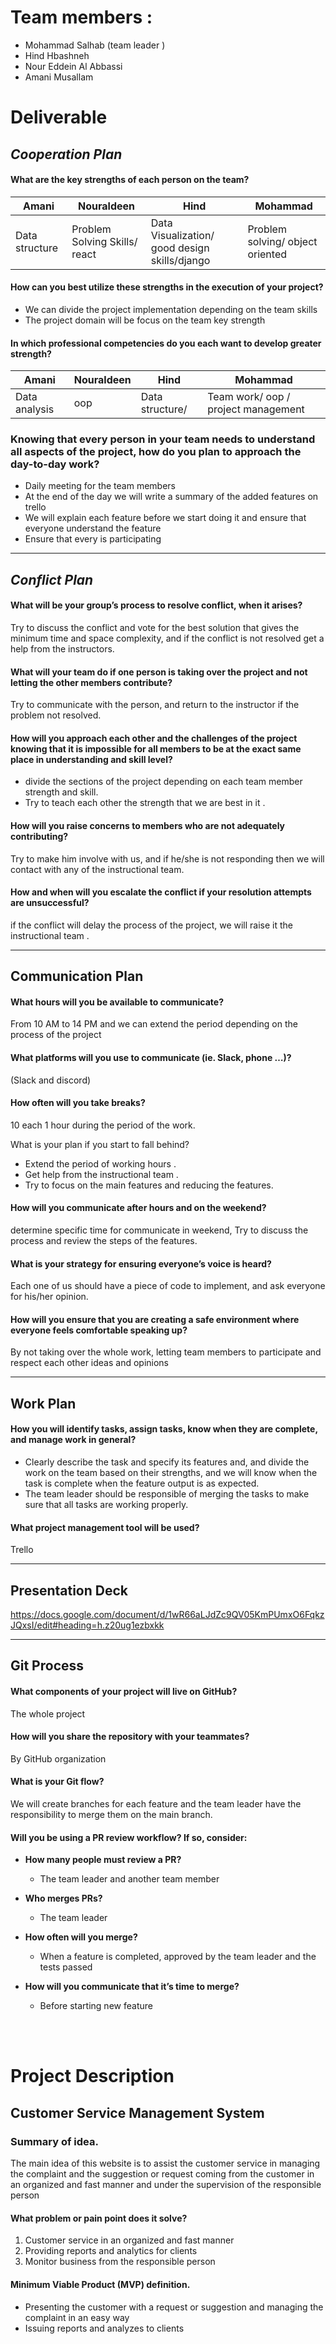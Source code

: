 # Team members :
- Mohammad Salhab (team leader )
- Hind Hbashneh
- Nour Eddein Al Abbassi
- Amani Musallam




# Deliverable

## *Cooperation Plan*

#### **What are the key strengths of each person on the team?**

| Amani | Nouraldeen | Hind | Mohammad | 
| --- | --- | --- | ---|
| Data structure  | Problem Solving Skills/ react  | Data Visualization/ good design skills/django   | Problem solving/ object oriented |

#### **How can you best utilize these strengths in the execution of your project?**

- We can divide the project implementation depending on the team skills
- The project domain will be focus on the team key strength 


#### **In which professional competencies do you each want to develop greater strength?**
| Amani | Nouraldeen | Hind | Mohammad | 
| --- | --- | --- | ---|
| Data analysis | oop  | Data structure/ | Team work/ oop / project management|

### **Knowing that every person in your team needs to understand all aspects of the project, how do you plan to approach the day-to-day work?**
- Daily meeting for the team members 
- At the end of the day we will write a summary of the added features on trello
- We will explain each feature before we start doing it and ensure that everyone understand the feature
- Ensure that every is participating
---

## *Conflict Plan*

#### **What will be your group’s process to resolve conflict, when it arises?**
Try to discuss the conflict and vote for the best solution that gives the minimum time and space complexity, and if the conflict is not resolved get a help from the instructors.


#### **What will your team do if one person is taking over the project and not letting the other members contribute?**
Try to communicate with the person, and return to the instructor if the problem not resolved. 


#### **How will you approach each other and the challenges of the project knowing that it is impossible for all members to be at the exact same place in understanding and skill level?** 
- divide the sections of the project depending on each team member strength and skill. 
- Try to teach each other the strength that we are best in it .



#### **How will you raise concerns to members who are not adequately contributing?**
Try to make him involve with us, and if he/she is not responding then we will contact with any of the instructional team. 

#### **How and when will you escalate the conflict if your resolution attempts are unsuccessful?**
 
if the conflict will delay the process of the project, we will raise it the instructional team .

--- 
## Communication Plan

#### **What hours will you be available to communicate?**
From 10 AM to 14 PM and we can extend the period depending on the process of the project

#### **What platforms will you use to communicate (ie. Slack, phone …)?**
(Slack and discord)

#### **How often will you take breaks?**
10 each 1 hour during the period of the work.

What is your plan if you start to fall behind?
- Extend the period of working hours .
- Get help from the instructional team .
- Try to focus on the main features and reducing the features.


#### **How will you communicate after hours and on the weekend?**
determine specific time for communicate in weekend, Try to discuss the process and review the steps of the features. 

#### **What is your strategy for ensuring everyone’s voice is heard?**
Each one of us should have a piece of code to implement, and ask everyone for his/her opinion.
#### **How will you ensure that you are creating a safe environment where everyone feels comfortable speaking up?**

By not taking over the whole work, letting team members to participate  and respect each other ideas and opinions

---
## Work Plan


#### **How you will identify tasks, assign tasks, know when they are complete, and manage work in general?**

- Clearly describe the task and specify its features and, and divide the work on the team based on their strengths, and we will know when the task is complete when the feature output is as expected.
- The team leader should be responsible of merging the tasks to make sure that all tasks are working properly. 

#### **What project management tool will be used?**

Trello 

---
## Presentation Deck

https://docs.google.com/document/d/1wR66aLJdZc9QV05KmPUmxO6FqkzJQxsI/edit#heading=h.z20ug1ezbxkk

---
## Git Process

#### **What components of your project will live on GitHub?**
The whole project 

#### **How will you share the repository with your teammates?**
By GitHub organization 

#### **What is your Git flow?**
We will create branches for each feature and the team leader have the responsibility to merge them on the main branch.

#### **Will you be using a PR review workflow? If so, consider:**

  - **How many people must review a PR?**

    - The team leader and another team member 

  - **Who merges PRs?**

    - The team leader 

  - **How often will you merge?**
  
    - When a feature is completed, approved by the team leader and the tests passed 

  - **How will you communicate that it’s time to merge?**

    - Before starting new feature 


</br>
</br>


# Project Description
## Customer Service Management System

### **Summary of idea.**

The main idea of this website is to assist the customer service in managing the complaint and the suggestion or request coming from the customer in an organized and fast manner and under the supervision of the responsible person

#### **What problem or pain point does it solve?**
  1. Customer service in an organized and fast manner
  2. Providing reports and analytics for clients
  3. Monitor business from the responsible person
#### **Minimum Viable Product (MVP) definition.**

- Presenting the customer with a request or suggestion and managing the complaint in an easy way
- Issuing reports and analyzes to clients

 
